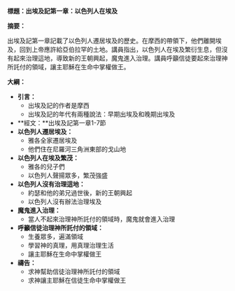 **標題：出埃及記第一章：以色列人在埃及**

**摘要：**

出埃及記第一章記載了以色列人遷居埃及的歷史。在摩西的帶領下，他們離開埃及，回到上帝應許給亞伯拉罕的土地。講員指出，以色列人在埃及繁衍生息，但沒有起來治理這地，導致新的王朝興起，魔鬼進入治理。講員呼籲信徒要起來治理神所託付的領域，讓主耶穌在生命中掌權做王。

**大綱：**

* **引言：**
    * 出埃及記的作者是摩西
    * 出埃及記的年代有兩種說法：早期出埃及和晚期出埃及
* **經文：**出埃及記第一章1-7節
* **以色列人遷居埃及：**
    * 雅各全家遷居埃及
    * 他們住在尼羅河三角洲東部的戈山地
* **以色列人在埃及繁茂：**
    * 雅各的兒子們
    * 以色列人聲揚眾多，繁茂強盛
* **以色列人沒有治理這地：**
    * 約瑟和他的弟兄過世後，新的王朝興起
    * 以色列人沒有辦法治理埃及
* **魔鬼進入治理：**
    * 當人不起來治理神所託付的領域時，魔鬼就會進入治理
* **呼籲信徒治理神所託付的領域：**
    * 生養眾多，遍滿領域
    * 學習神的真理，用真理治理生活
    * 讓主耶穌在生命中掌權做王
* **禱告：**
    * 求神幫助信徒治理神所託付的領域
    * 求神讓主耶穌在信徒生命中掌權做王